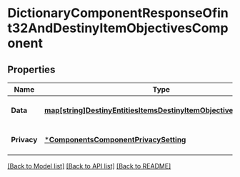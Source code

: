 # DictionaryComponentResponseOfint32AndDestinyItemObjectivesComponent

## Properties
Name | Type | Description | Notes
------------ | ------------- | ------------- | -------------
**Data** | [**map[string]DestinyEntitiesItemsDestinyItemObjectivesComponent**](Destiny.Entities.Items.DestinyItemObjectivesComponent.md) |  | [optional] [default to null]
**Privacy** | [***ComponentsComponentPrivacySetting**](Components.ComponentPrivacySetting.md) |  | [optional] [default to null]

[[Back to Model list]](../README.md#documentation-for-models) [[Back to API list]](../README.md#documentation-for-api-endpoints) [[Back to README]](../README.md)


